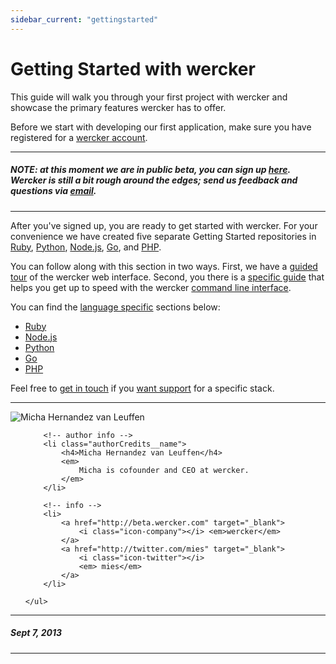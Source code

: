 ```yaml
---
sidebar_current: "gettingstarted"
---
```


# Getting Started with wercker

This guide will walk you through your first project with wercker and showcase the primary features wercker has to offer.

Before we start with developing our first application, make sure you have registered for a [wercker account](https://app.wercker.com/users/new).

***
##### NOTE: at this moment we are in public beta, you can sign up [here](https://app.wercker.com/users/new). Wercker is still a bit rough around the edges; send us feedback and questions via [email](mailto:pleasemailus@wercker.com).
***

After you've signed up, you are ready to get started with wercker. For your convenience we have created five separate Getting Started repositories in
[Ruby](https://github.com/wercker/getting-started-ruby),
[Python](https://github.com/wercker/getting-started-python),
[Node.js](https://github.com/wercker/getting-started-nodejs),
[Go](https://github.com/wercker/getting-started-golang), and
[PHP](https://github.com/wercker/getting-started-php).

You can follow along with this section in two ways. First, we have a [guided tour](/articles/gettingstarted/web.html) of the wercker web interface. Second, you there is a [specific guide](/articles/gettingstarted/cli.html) that helps you get up to speed with the wercker [command line interface](/articles/cli/).

You can find the [language specific](/articles/languages) sections below:

* [Ruby](/articles/languages/ruby.html)
* [Node.js](/articles/languages/nodejs.html)
* [Python](/articles/languages/python.html)
* [Go](/articles/languages/go.html)
* [PHP](/articles/languages/php.html)

Feel free to [get in touch](mailto:pleasemailus@wercker.com) if you
[want support](http://twitter.com/wercker) for a specific stack.

-------

<div class="authorCredits">
    <span class="profile-picture">
        <img src="https://secure.gravatar.com/avatar/d4b19718f9748779d7cf18c6303dc17f?d=identicon&s=192" alt="Micha Hernandez van Leuffen"/>
    </span>
    <ul class="authorCredits">

        <!-- author info -->
        <li class="authorCredits__name">
            <h4>Micha Hernandez van Leuffen</h4>
            <em>
                Micha is cofounder and CEO at wercker.
            </em>
        </li>

        <!-- info -->
        <li>
            <a href="http://beta.wercker.com" target="_blank">
                <i class="icon-company"></i> <em>wercker</em>
            </a>
            <a href="http://twitter.com/mies" target="_blank">
                <i class="icon-twitter"></i>
                <em> mies</em>
            </a>
        </li>

    </ul>
</div>

-------
##### Sept 7, 2013
-------
